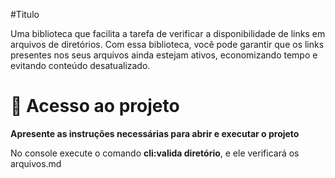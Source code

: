 #Titulo

Uma biblioteca que facilita a tarefa de verificar a disponibilidade de links em arquivos de diretórios. Com essa biblioteca, você pode garantir que os links presentes nos seus arquivos ainda estejam ativos, economizando tempo e evitando conteúdo desatualizado.

# 📁 Acesso ao projeto

**Apresente as instruções necessárias para abrir e executar o projeto**

No console execute o comando **cli:valida diretório**, e ele verificará os arquivos.md
